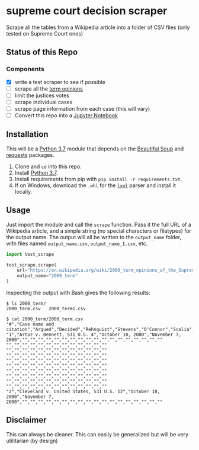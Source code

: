# supreme court decision scraper

Scrape all the tables from a Wikipedia article into a folder of CSV files (only
tested on Supreme Court ones)

## Status of this Repo

### Components

- [x] write a test scraper to see if possible
- [ ] scrape all the [term
  opinions](https://en.wikipedia.org/wiki/Lists_of_United_States_Supreme_Court_cases)
- [ ] limit the justices votes
- [ ] scrape individual cases
- [ ] scrape page information from each case (this will vary)
- [ ] Convert this repo into a [Jupyter Notebook](http://jupyter.org)

## Installation

This will be a [Python 3.7][python] module that depends on the [Beautiful Soup][beautiful-soup] and [requests][requests] packages.

1. Clone and `cd` into this repo.
2. Install [Python 3.7][python].
3. Install requirements from pip with `pip install -r requirements.txt`.
4. If on Windows, download the  `.whl` for the [`lxml`][lxml] parser and install it locally.

## Usage

Just import the module and call the `scrape` function. Pass it the full URL of a Wikipedia article, and a simple string (no special characters or filetypes) for the output name. The output will all be written to the `output_name` folder, with files named `output_name.csv`, `output_name_1.csv`, etc.

```python
import test_scrape

test_scrape.scrape(
    url="https://en.wikipedia.org/wiki/2000_term_opinions_of_the_Supreme_Court_of_the_United_States"
    output_name="2000_term"
)
```

Inspecting the output with Bash gives the following results:

```text
$ ls 2000_term/
2000_term.csv   2000_term1.csv

$ cat 2000_term/2000_term.csv
"#","Case name and citation","Argued","Decided","Rehnquist","Stevens","O'Connor","Scalia","Kennedy","Souter","Thomas","Ginsburg","Breyer"
"1","Artuz v. Bennett, 531 U.S. 4","October 10, 2000","November 7, 2000","","","","","","","","","","","","","","","","","",""
"","","","","","","","","","","","",""
"","","","","","","","","","","","",""
"","","","","","","","","","","","",""
"","","","","","","","","","","","",""
"","","","","","","","","","","","",""
"","","","","","","","","","","","",""
"","","","","","","","","","","","",""
"","","","","","","","","","","","",""
"","","","","","","","","","","","",""
"2","Cleveland v. United States, 531 U.S. 12","October 10, 2000","November 7, 2000","","","","","","","","","","","","","","","","","",""
```

## Disclaimer

This can always be cleaner. This can easily be generalized but will be very
utilitarian (by design) 

[beautiful-soup]: https://www.crummy.com/software/BeautifulSoup/
[blog-post]: https://roche.io/2016/05/08/scrape-wikipedia-with-python
[lxml]: http://www.lfd.uci.edu/~gohlke/pythonlibs/#lxml
[python]: https://www.python.org/downloads/
[requests]: http://docs.python-requests.org/en/master/
